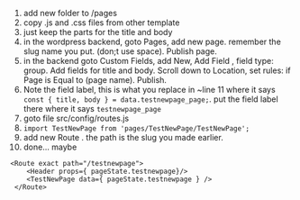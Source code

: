 
1. add new folder to /pages
2. copy .js and .css files from other template
3. just keep the parts for the title and body
4. in the wordpress backend, goto Pages, add new page. remember the slug name you put. (don;t use space). Publish page.
5. in the backend goto Custom Fields, add New, Add Field , field type: group. Add fields for title and body. Scroll down to Location, set  rules: if Page is Equal to (page name). Publish.
6. Note the field label, this is what you replace in ~line 11 where it says `const { title, body } = data.testnewpage_page;`. put the field label there where it says `testnewpage_page`
7. goto file src/config/routes.js
8. `import TestNewPage from 'pages/TestNewPage/TestNewPage';`
9. add new Route . the path is the slug you made earlier.
10. done... maybe
```
<Route exact path="/testnewpage">
    <Header props={ pageState.testnewpage}/>
    <TestNewPage data={ pageState.testnewpage } />
 </Route>
```